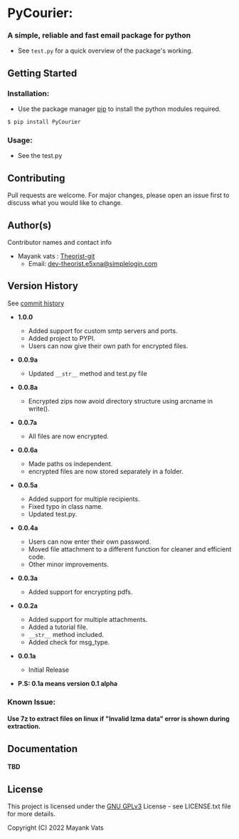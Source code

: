 # PyCourier: 
### A simple, reliable and fast email package for python

* See `test.py` for a quick overview of the package's working.

## Getting Started

### Installation:


* Use the package manager [pip](https://pip.pypa.io/en/stable/) to install the python modules required.

```bash
$ pip install PyCourier
```


### Usage:

* See the test.py

## Contributing
Pull requests are welcome. For major changes, please open an issue first to discuss what you would like to change.


## Author(s)

Contributor names and contact info
* Mayank vats : [Theorist-git](https://github.com/Theorist-Git)
  * Email: dev-theorist.e5xna@simplelogin.com

## Version History
See [commit history](https://github.com/Theorist-Git/PyCourier/commits/master)
* **1.0.0**
  * Added support for custom smtp servers and ports.
  * Added project to PYPI.
  * Users can now give their own path for encrypted files.
* **0.0.9a**
  * Updated `__str__` method and test.py file 
* **0.0.8a**
  * Encrypted zips now avoid directory structure using arcname in write().
* **0.0.7a**
  * All files are now encrypted.
* **0.0.6a**
  * Made paths os independent.
  * encrypted files are now stored separately in a folder.
* **0.0.5a**
  * Added support for multiple recipients.
  * Fixed typo in class name.
  * Updated test.py.
* **0.0.4a**
  * Users can now enter their own password.
  * Moved file attachment to a different function for cleaner and efficient code.
  * Other minor improvements.
* **0.0.3a**
  * Added support for encrypting pdfs.
* **0.0.2a**
  * Added support for multiple attachments.
  * Added a tutorial file.
  * `__str__` method included.
  * Added check for msg_type.
* **0.0.1a**
    * Initial Release

* **P.S: 0.1a means version 0.1 alpha**
### Known Issue: 
#### Use 7z to extract files on linux if "Invalid lzma data" error is shown during extraction.

## Documentation
#### TBD

## License

This project is licensed under the [GNU GPLv3](https://choosealicense.com/licenses/gpl-3.0/#) License - see LICENSE.txt file for more details.

Copyright (C) 2022 Mayank Vats
